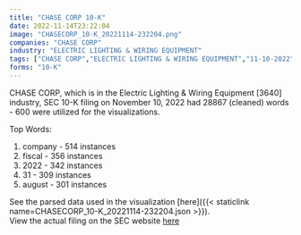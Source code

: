 ```yaml
---
title: "CHASE CORP 10-K"
date: 2022-11-14T23:22:04
image: "CHASECORP_10-K_20221114-232204.png"
companies: "CHASE CORP"
industry: "ELECTRIC LIGHTING & WIRING EQUIPMENT"
tags: ["CHASE CORP","ELECTRIC LIGHTING & WIRING EQUIPMENT","11-10-2022","10-K"]
forms: "10-K"
---
```

CHASE CORP, which is in the Electric Lighting & Wiring Equipment [3640] industry, SEC 10-K filing on November 10, 2022 had 28867 (cleaned) words - 600 were utilized for the visualizations.

Top Words:
1. company - 514 instances
2. fiscal - 356 instances
3. 2022 - 342 instances
4. 31 - 309 instances
5. august - 301 instances


See the parsed data used in the visualization [here]({{< staticlink name=CHASECORP_10-K_20221114-232204.json >}}).  
View the actual filing on the SEC website [here](https://www.sec.gov/Archives/edgar/data/830524/0001558370-22-017454.txt)